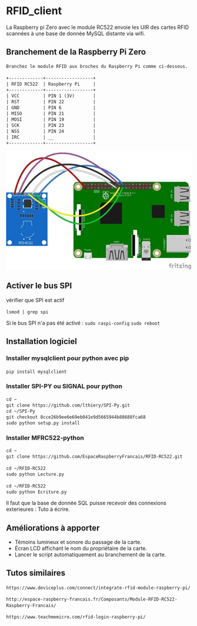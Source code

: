 # RFID_client

La Raspberry pi Zero avec le module RC522 envoie les UIR des cartes RFID scannées à une base de donnée MySQL distante via wifi. 

## Branchement de la Raspberry Pi Zero


```
Branchez le module RFID aux broches du Raspberry Pi comme ci-dessous.

+-------------+------------------+
| RFID RC522  | Raspberry Pi     |
+-------------+------------------+
| VCC         | PIN 1 (3V)       |
| RST         | PIN 22           |
| GND         | PIN 6            |
| MISO        | PIN 21           |
| MOSI        | PIN 19           |
| SCK         | PIN 23           |
| NSS         | PIN 24           |
| IRC         | __               |
+-------------+------------------+

```


![](schematic.jpeg)


## Activer le bus SPI

vérifier que SPI est actif

`lsmod | grep spi`

Si le bus SPI n'a pas été activé :
`sudo raspi-config`
`sudo reboot`

## Installation logiciel

### Installer mysqlclient pour python avec pip

`pip install mysqlclient`


### Installer SPI-PY ou SIGNAL pour python


```
cd ~
git clone https://github.com/lthiery/SPI-Py.git
cd ~/SPI-Py
git checkout 8cce26b9ee6e69eb041e9d5665944b88688fca68
sudo python setup.py install
```

### Installer MFRC522-python

```
cd ~
git clone https://github.com/EspaceRaspberryFrancais/RFID-RC522.git

cd ~/RFID-RC522
sudo python Lecture.py

cd ~/RFID-RC522
sudo python Ecriture.py
```

Il faut que la base de donnée SQL puisse recevoir des connexions exterieures :
Tuto à écrire.

## Améliorations à apporter

- Témoins lumineux et sonore du passage de la carte.
- Écran LCD affichant le nom du propriétaire de la carte.
- Lancer le script automatiquement au branchement de la carte.

## Tutos similaires

`https://www.deviceplus.com/connect/integrate-rfid-module-raspberry-pi/`

`http://espace-raspberry-francais.fr/Composants/Module-RFID-RC522-Raspberry-Francais/`

`https://www.teachmemicro.com/rfid-login-raspberry-pi/`